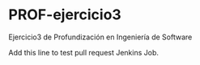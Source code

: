 # PROF-ejercicio3
Ejercicio3 de Profundización en Ingeniería de Software

Add this line to test pull request Jenkins Job.
